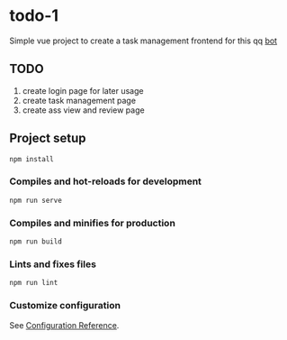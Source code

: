 # todo-1

Simple vue project to create a task management frontend for this qq [bot](https://github.com/mkZH0740/vtb_retweet_bot)

## TODO
1. create login page for later usage
2. create task management page
3. create ass view and review page

## Project setup
```
npm install
```

### Compiles and hot-reloads for development
```
npm run serve
```

### Compiles and minifies for production
```
npm run build
```

### Lints and fixes files
```
npm run lint
```

### Customize configuration
See [Configuration Reference](https://cli.vuejs.org/config/).
